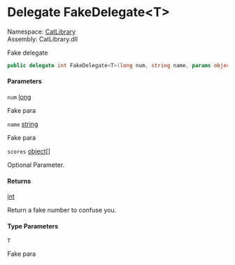 ﻿# Delegate FakeDelegate<T\>

Namespace: [CatLibrary](CatLibrary\.md)  
Assembly: CatLibrary\.dll

Fake delegate

```csharp
public delegate int FakeDelegate<T>(long num, string name, params object[] scores)
```

#### Parameters

`num` [long](https://learn\.microsoft\.com/dotnet/api/system\.int64)

Fake para

`name` [string](https://learn\.microsoft\.com/dotnet/api/system\.string)

Fake para

`scores` [object](https://learn\.microsoft\.com/dotnet/api/system\.object)\[\]

Optional Parameter.

#### Returns

[int](https://learn\.microsoft\.com/dotnet/api/system\.int32)

Return a fake number to confuse you.

#### Type Parameters

`T` 

Fake para

